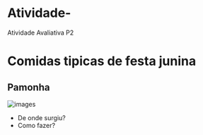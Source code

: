 # Atividade-
Atividade Avaliativa P2

# Comidas tipicas de festa junina
## Pamonha
![images](https://github.com/Box-of-Emma/Atividade-/assets/107277970/fd018329-6d20-4c48-9898-b426810057e2)

- De onde surgiu?
- Como fazer?
